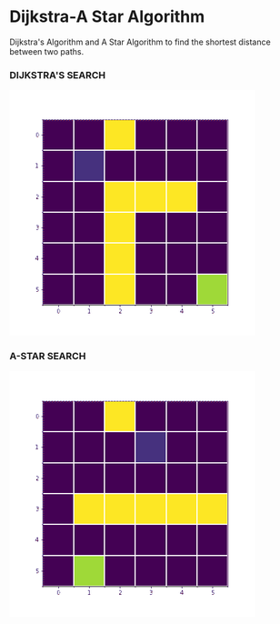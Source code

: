 # Dijkstra-A Star Algorithm 

Dijkstra's Algorithm and A Star Algorithm to find the shortest distance between two paths.

### DIJKSTRA'S SEARCH
![](https://github.com/Shrav108/Dijkstra-/blob/main/Dijkstra_.gif)

### A-STAR SEARCH
![](https://github.com/Shrav108/Dijkstra-/blob/main/AStar_6by6.gif)
